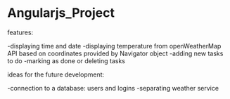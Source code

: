# Angularjs_Project
features:

-displaying time and date
-displaying temperature from openWeatherMap API based on coordinates provided by Navigator object
-adding new tasks to do
-marking as done or deleting tasks

ideas for the future development:

-connection to a database: users and logins
-separating weather service
